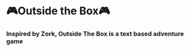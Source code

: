 <h1> 🎮Outside the Box🎮</h1>
<h3>Inspired by Zork, Outside The Box is a text based adventure game </h3>
